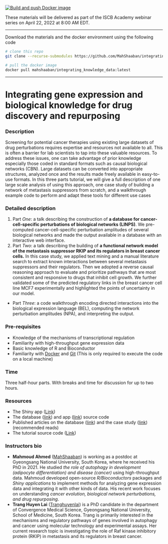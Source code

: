 [![Build and push Docker image](https://github.com/MahShaaban/integrating_knowledge_data/actions/workflows/docker-image.yml/badge.svg)](https://github.com/MahShaaban/integrating_knowledge_data/actions/workflows/docker-image.yml)

These materials will be delivered as part of the ISCB Academy webinar series on
April 22, 2022 at 8:00 AM EDT.

---

Download the materials and the docker environment using the following code

```bash
# clone this repo
git clone --recurse-submodules https://github.com/MahShaaban/integrating_knowledge_data

# pull the docker image
docker pull mahshaaban/integrating_knowledge_data:latest
```

---

# Integrating gene expression and biological knowledge for drug discovery and repurposing

### Description

Screening for potential cancer therapies using existing large datasets of drug perturbations requires expertise and resources not available to all. This is often a barrier for lab scientists to tap into these valuable resources. To address these issues, one can take advantage of prior knowledge especially those coded in standard formats such as causal biological networks (CBN). Large datasets can be converted into appropriate structures, analyzed once and the results made freely available in easy-to-use formats. In this three parts tutorial, we will give a full description of one large scale analysis of using this approach, one case study of building a network of metastasis suppressors from scratch, and a walkthrough example code to perform and adapt these tools for different use cases

### Detailed description

1. Part *One*: a talk describing the construction of **a database for cancer-cell-specific perturbations of biological networks (LINPS)**. We pre-computed cancer-cell-specific perturbation amplitudes of several biological networks and made the output available in a database with an interactive web interface.
2. Part *Two*: a talk describing the building of **a functional network model of the metastasis suppressor RKIP and its regulators in breast cancer cells.** In this case study, we applied text mining and a manual literature search to extract known interactions between several metastasis suppressors and their regulators. Then we adopted a reverse causal reasoning approach to evaluate and prioritize pathways that are most consistent and responsive to drugs that inhibit cell growth. We further validated some of the predicted regulatory links in the breast cancer cell line MCF7 experimentally and highlighted the points of uncertainty in our model.
- Part *Three*: a code walkthrough encoding directed interactions into the biological expression language (BEL), computing the network perturbation amplitudes (NPA), and interpreting the output.

### Pre-requisites

- Knowledge of the mechanisms of transcriptional regulation
- Familiarity with high-throughput gene expression data
- Basic knowledge of R and Bioconductor
- Familiarity with [Docker](https://www.docker.com/) and [Git](https://git-scm.com/) (This is only required to execute the code on a local machine)

### Time

Three half-hour parts. With breaks and time for discussion for up to two hours.

### Resources

- The Shiny app ([Link](https://bcmslab.shinyapps.io/LINPSAPP/))
- The database ([link](https://github.com/BCMSLab/LINPS)) and app ([link](https://github.com/BCMSLab/LINPSAPP)) source code
- Published articles on the database ([link](https://www.mahshaaban.com/publications/6494)) and the case study ([link](https://www.mahshaaban.com/publications/6502)) (recommended reads)
- The tutorial source code ([Link](https://github.com/MahShaaban/integrating_knowledge_data))

### Instructors bio

- **Mahmoud Ahmed** ([MahShaaban](https://github.com/MahShaaban)) is working as a postdoc at Gyeongsang National University, South Korea, where he received his PhD in 2021. He studied *the role of autophagy in development (adipocyte differentiation) and disease* *(cancer)* using high-throughput data. Mahmoud developed open-source *R/Bioconductors* packages and *Shiny applications* to implement methods for analyzing gene expression data and integrating it with other kinds of data. His recent work focuses on understanding *cancer evolution, biological network perturbations, and drug repurposing*.
- **Trang Huyen Lai** ([Tranghuyenlai](https://github.com/Tranghuyenlai)) is a PhD candidate in the department of Convergence Medical Science, Gyeongsang National University, School of Medicine, South Korea. Trang is primarily interested in the mechanisms and regulatory pathways of genes involved in autophagy and cancer using molecular technology and experimental assays. Her current research topic is investigating the role of Raf kinase inhibitory protein (RKIP) in metastasis and its regulators in breast cancer.
